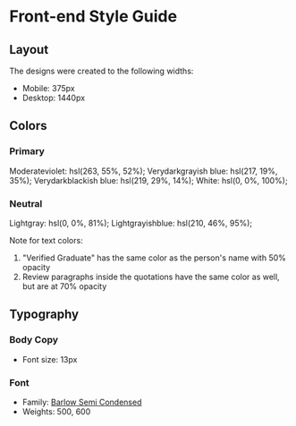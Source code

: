 # Front-end Style Guide

## Layout

The designs were created to the following widths:

- Mobile: 375px
- Desktop: 1440px

## Colors

### Primary

Moderateviolet: hsl(263, 55%, 52%);
Verydarkgrayish blue: hsl(217, 19%, 35%);
Verydarkblackish blue: hsl(219, 29%, 14%);
White: hsl(0, 0%, 100%);

### Neutral

Lightgray: hsl(0, 0%, 81%);
Lightgrayishblue: hsl(210, 46%, 95%);

Note for text colors:

1. "Verified Graduate" has the same color as the person's name with 50% opacity
2. Review paragraphs inside the quotations have the same color as well, but are at 70% opacity

## Typography

### Body Copy

- Font size: 13px

### Font

- Family: [Barlow Semi Condensed](https://fonts.google.com/specimen/Barlow+Semi+Condensed)
- Weights: 500, 600









  


